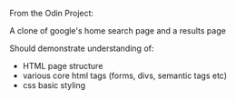 From the Odin Project:
<p>A clone of google's home search page and a results page</p>

Should demonstrate understanding of:
  <ul>
    <li>HTML page structure</li>
		<li>various core html tags (forms, divs, semantic tags etc)</li>
	  <li>css basic styling</li>
	  <licss layout manipulation</li>
  </ul>
